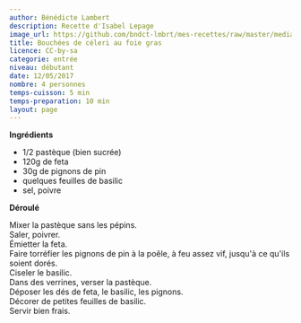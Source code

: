 ```yaml
---
author: Bénédicte Lambert
description: Recette d'Isabel Lepage
image_url: https://github.com/bndct-lmbrt/mes-recettes/raw/master/medias/gaspacho-pasteque.jpg
title: Bouchées de céleri au foie gras
licence: CC-by-sa
categorie: entrée
niveau: débutant
date: 12/05/2017
nombre: 4 personnes
temps-cuisson: 5 min
temps-preparation: 10 min
layout: page
---
```



**Ingrédients**  

* 1/2 pastèque (bien sucrée)
* 120g de feta
* 30g de pignons de pin
* quelques feuilles de basilic
* sel, poivre

**Déroulé**  

Mixer la pastèque sans les pépins.  
Saler, poivrer.  
Émietter la feta.  
Faire torréfier les pignons de pin à la poêle, à feu assez vif, jusqu'à ce qu'ils soient dorés.  
Ciseler le basilic.  
Dans des verrines, verser la pastèque.   
Déposer les dés de feta, le basilic, les pignons.  
Décorer de petites feuilles de basilic.  
Servir bien frais.  

